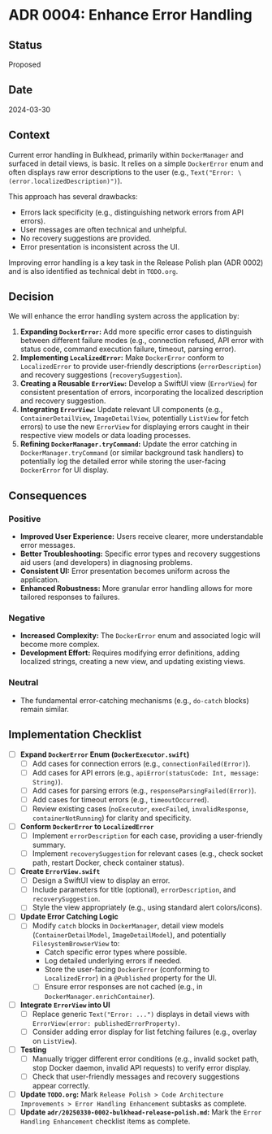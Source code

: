 # ADR 0004: Enhance Error Handling

## Status
Proposed

## Date
2024-03-30

## Context
Current error handling in Bulkhead, primarily within `DockerManager`
and surfaced in detail views, is basic. It relies on a simple
`DockerError` enum and often displays raw error descriptions to the
user (e.g., `Text("Error: \(error.localizedDescription)")`).

This approach has several drawbacks:
- Errors lack specificity (e.g., distinguishing network errors from
  API errors).
- User messages are often technical and unhelpful.
- No recovery suggestions are provided.
- Error presentation is inconsistent across the UI.

Improving error handling is a key task in the Release Polish plan (ADR
0002) and is also identified as technical debt in `TODO.org`.

## Decision
We will enhance the error handling system across the application by:

1.  **Expanding `DockerError`:** Add more specific error cases to
    distinguish between different failure modes (e.g., connection
    refused, API error with status code, command execution failure,
    timeout, parsing error).
2.  **Implementing `LocalizedError`:** Make `DockerError` conform to
    `LocalizedError` to provide user-friendly descriptions
    (`errorDescription`) and recovery suggestions
    (`recoverySuggestion`).
3.  **Creating a Reusable `ErrorView`:** Develop a SwiftUI view
    (`ErrorView`) for consistent presentation of errors, incorporating
    the localized description and recovery suggestion.
4.  **Integrating `ErrorView`:** Update relevant UI components (e.g.,
    `ContainerDetailView`, `ImageDetailView`, potentially `ListView`
    for fetch errors) to use the new `ErrorView` for displaying errors
    caught in their respective view models or data loading processes.
5.  **Refining `DockerManager.tryCommand`:** Update the error catching
    in `DockerManager.tryCommand` (or similar background task
    handlers) to potentially log the detailed error while storing the
    user-facing `DockerError` for UI display.

## Consequences

### Positive
- **Improved User Experience:** Users receive clearer, more
  understandable error messages.
- **Better Troubleshooting:** Specific error types and recovery
  suggestions aid users (and developers) in diagnosing problems.
- **Consistent UI:** Error presentation becomes uniform across the
  application.
- **Enhanced Robustness:** More granular error handling allows for
  more tailored responses to failures.

### Negative
- **Increased Complexity:** The `DockerError` enum and associated
  logic will become more complex.
- **Development Effort:** Requires modifying error definitions, adding
  localized strings, creating a new view, and updating existing views.

### Neutral
- The fundamental error-catching mechanisms (e.g., `do-catch` blocks)
  remain similar.

## Implementation Checklist

- [ ] **Expand `DockerError` Enum (`DockerExecutor.swift`)**
    - [ ] Add cases for connection errors (e.g.,
          `connectionFailed(Error)`).
    - [ ] Add cases for API errors (e.g., `apiError(statusCode: Int,
          message: String)`).
    - [ ] Add cases for parsing errors (e.g.,
          `responseParsingFailed(Error)`).
    - [ ] Add cases for timeout errors (e.g., `timeoutOccurred`).
    - [ ] Review existing cases (`noExecutor`, `execFailed`,
          `invalidResponse`, `containerNotRunning`) for clarity and
          specificity.
- [ ] **Conform `DockerError` to `LocalizedError`**
    - [ ] Implement `errorDescription` for each case, providing a
          user-friendly summary.
    - [ ] Implement `recoverySuggestion` for relevant cases (e.g.,
          check socket path, restart Docker, check container status).
- [ ] **Create `ErrorView.swift`**
    - [ ] Design a SwiftUI view to display an error.
    - [ ] Include parameters for title (optional), `errorDescription`,
          and `recoverySuggestion`.
    - [ ] Style the view appropriately (e.g., using standard alert
          colors/icons).
- [ ] **Update Error Catching Logic**
    - [ ] Modify `catch` blocks in `DockerManager`, detail view models (`ContainerDetailModel`, `ImageDetailModel`), and potentially `FilesystemBrowserView` to:
        - Catch specific error types where possible.
        - Log detailed underlying errors if needed.
        - Store the user-facing `DockerError` (conforming to `LocalizedError`) in a `@Published` property for the UI.
        - [ ] Ensure error responses are not cached (e.g., in `DockerManager.enrichContainer`).
- [ ] **Integrate `ErrorView` into UI**
    - [ ] Replace generic `Text("Error: ...")` displays in detail
          views with `ErrorView(error: publishedErrorProperty)`.
    - [ ] Consider adding error display for list fetching failures
          (e.g., overlay on `ListView`).
- [ ] **Testing**
    - [ ] Manually trigger different error conditions (e.g., invalid
          socket path, stop Docker daemon, invalid API requests) to
          verify error display.
    - [ ] Check that user-friendly messages and recovery suggestions
          appear correctly.
- [ ] **Update `TODO.org`:** Mark `Release Polish > Code Architecture
      Improvements > Error Handling Enhancement` subtasks as complete.
- [ ] **Update `adr/20250330-0002-bulkhead-release-polish.md`:** Mark
      the `Error Handling Enhancement` checklist items as complete.
